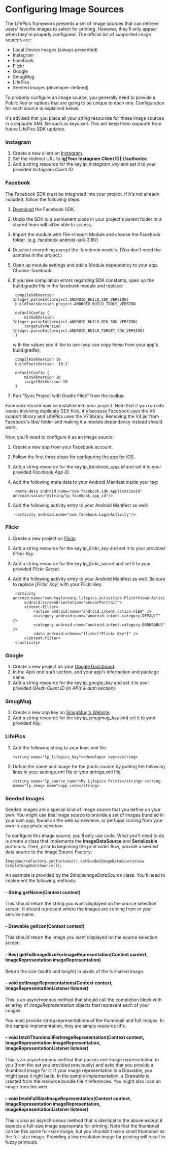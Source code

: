 # Configuring Image Sources

The LifePics framework presents a set of image sources that can retrieve users' favorite images to select for printing. However, they'll only appear when they're properly configured. The official list of supported image sources are:

* Local Device Images (always presented)
* Instagram
* Facebook
* Flickr
* Google
* SmugMug
* LifePics 
* Seeded Images (developer-defined)

To properly configure an image source, you generally need to provide a Public Key or options that are going to be unique to each one. Configuration for each source is explained below.

It's advised that you place all your string resources for these image sources in a separate XML file such as keys.xml.  This will keep them separate from future LifePics SDK updates.


### Instagram

1. Create a new client on [Instagram](http://instagram.com/developer/clients/manage/).
2. Set the redirect URL to **ig[Your Instagram Client ID]://authorize**.
2. Add a string resource for the key *lp_instagram_key* and set it to your provided *Instagram Client ID*.


### Facebook

The Facebook SDK must be integrated into your project.  If it's not already included, follow the following steps:

1. [Download](https://developers.facebook.com/docs/android) the Facebook SDK.
2. Unzip the SDK to a permanent place in your project's parent folder or a shared team will all be able to access.
3. Import the module with File->Import Module and choose the Facebook folder. (e.g. facebook-android-sdk-3.16/)  
4. Deselect everything except the :facebook module. (You don't need the samples in the project.)
5. Open up module settings and add a Module dependency to your app.  Choose :facebook.
6. If you see compilation errors regarding SDK constants, open up the build.gradle file in the facebook module and replace:

        compileSdkVersion Integer.parseInt(project.ANDROID_BUILD_SDK_VERSION)
	    buildToolsVersion project.ANDROID_BUILD_TOOLS_VERSION
        
	    defaultConfig {
	        minSdkVersion Integer.parseInt(project.ANDROID_BUILD_MIN_SDK_VERSION)
	        targetSdkVersion Integer.parseInt(project.ANDROID_BUILD_TARGET_SDK_VERSION)
	    }
	    
	with the values you'd like to use (you can copy these from your app's build.gradle):
	
        compileSdkVersion 19
        buildToolsVersion '19.1'
        
        defaultConfig {
            minSdkVersion 10
            targetSdkVersion 19
        }

7. Run "Sync Project with Gradle Files" from the toolbar.

Facebook should now be installed into your project.  Note that if you run into issues involving duplicate DEX files, it's because Facebook uses the V4 support library and LifePics uses the V7 library.  Removing the V4 jar from Facebook's libs/ folder and making it a module dependency instead should work.

Now, you'll need to configure it as an image source:

1. Create a new app from your Facebook account.
2. Follow the first three steps for [configuring the app for iOS](https://developers.facebook.com/docs/ios/getting-started/).
3. Add a string resource for the key *lp_facebook_app_id* and set it to your provided *Facebook App ID*.
4. Add the following meta data to your Android Manifest inside your <application> tag:
	
        <meta-data android:name="com.facebook.sdk.ApplicationId" android:value="@string/lp_facebook_app_id"/>

5. Add the following activity entry to your Android Manifest as well:

        <activity android:name="com.facebook.LoginActivity"/>


### Flickr

1. Create a new project on [Flickr](https://www.flickr.com/services/apps/create/).
2. Add a string resource for the key *lp_flickr_key* and set it to your provided *Flickr Key*.
3. Add a string resource for the key *lp_flickr_secret* and set it to your provided *Flickr Secret*.
4. Add the following activity entry to your Android Manifest as well. Be sure to replace [*Flickr Key*] with your Flickr Key:

        <activity android:name="com.taylorcorp.lifepics.activities.FlickrViewerActivity"
            android:screenOrientation="sensorPortrait">
            <intent-filter>
                <action android:name="android.intent.action.VIEW" />
                <category android:name="android.intent.category.DEFAULT" />
                <category android:name="android.intent.category.BROWSABLE" />
                <data android:scheme="flickr[*Flickr Key*]" />
            </intent-filter>
        </activity>

### Google

1. Create a new project on your [Google Dashboard](https://console.developers.google.com/project).
2. In the *Apis and auth* section, add your app's information and package name.
3. Add a string resource for the key *lp_google_key* and set it to your provided *OAuth Client ID (in APIs & auth section)*.

### SmugMug

1. Create a new app key on [SmugMug's Website](https://secure.smugmug.com/settings/?nick=raptureinvenice#section=api-keys).
2. Add a string resource for the key *lp_smugmug_key* and set it to your provided *Key*.

### LifePics

1. Add the following string to your keys.xml file.

   `<string name="lp_lifepics_key"><developer key></string> `

2. Define the name and image for the photo source by putting the following lines in your settings.xml file or your strings.xml file.

	`<string name="lp_source_name">My Lifepics Prints</string>
    <string name="lp_image_name">app_icon</string>`

### Seeded Images

Seeded images are a special kind of image source that you define on your own. You might use this image source to provide a set of images bundled in your own app, found on the web somewhere, or perhaps coming from your own in-app photo selection.

To configure this image source, you'll only use code. What you'll need to do is create a class that implements the **ImageDataSource** and **Serializable** protocols. Then, prior to beginning the print order flow, provide a seeded data source to the Image Source Factory:

    ImageSourceFactory.getInstance().setSeededImageDataSource(new SimpleImageDataSource());

An example is provided by the *SimpleImageDataSource* class. You'll need to implement the following methods:

#### - String getName(Context context)

This should return the string you want displayed on the source selection screen. It should represent where the images are coming from or your service name.

#### - Drawable getIcon(Context context)

This should return the image you want displayed on the source selection screen.

#### - Rect getFullImageSizeForImageRepresentation(Context context, ImageRepresentation imageRepresentation)

Return the size (width and height) in pixels of the full-sized image.

#### - void getImageRepresentations(Context context, ImageRepresentationListener listener)

This is an asynchronous method that should call the completion block with an array of *ImageRepresentation* objects that represent each of your images.

You must provide string representations of the thumbnail and full images. In the sample implementation, they are simply resource id's.

#### - void fetchThumbnailForImageRepresentation(Context context, ImageRepresentation imageRepresentation, ImageRepresentationListener listener)

This is an asynchronous method that passes one image representation to you (from the set you provided previously) and asks that you provide a thumbnail image for it. If your image representation *is* a Drawable, you might pass it right back. In the sample implementation, a Drawable is created from the resource bundle file it references. You might also load an image from the web.

#### - void fetchFullSizeImageRepresentation(Context context, ImageRepresentation imageRepresentation, ImageRepresentationListener listener)

This is also an asynchronous method that is identical to the above except it expects a full-size image appropriate for printing. Note that the thumbnail can be this same full-size image, but you shouldn't use a small thumbnail as the full-size image. Providing a low resolution image for printing will result in fuzzy printouts.
